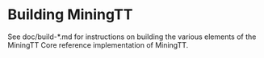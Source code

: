 Building MiningTT
================

See doc/build-*.md for instructions on building the various
elements of the MiningTT Core reference implementation of MiningTT.
